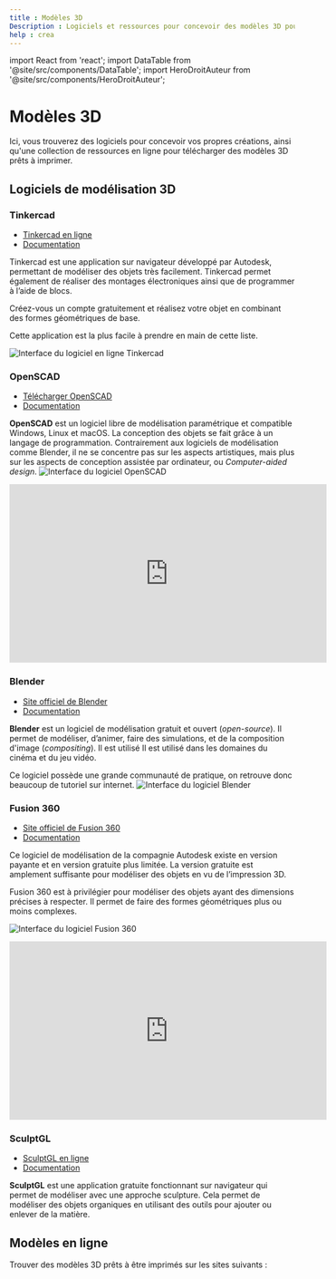 ```yaml
---
title : Modèles 3D
Description : Logiciels et ressources pour concevoir des modèles 3D pour l'impression.
help : crea
---
```


import React from 'react';
import DataTable from '@site/src/components/DataTable';
import HeroDroitAuteur from '@site/src/components/HeroDroitAuteur';

# Modèles 3D

Ici, vous trouverez des logiciels pour concevoir vos propres créations, ainsi qu'une collection de ressources en ligne pour télécharger des modèles 3D prêts à imprimer.

<HeroDroitAuteur />

## Logiciels de modélisation 3D

### Tinkercad

- [Tinkercad en ligne](https://www.tinkercad.com/)
- [Documentation](https://www.tinkercad.com/learn)

Tinkercad est une application sur navigateur développé par Autodesk, permettant de modéliser des objets très facilement. Tinkercad permet également de réaliser des montages électroniques ainsi que de programmer à l’aide de blocs. 

Créez-vous un compte gratuitement et réalisez votre objet en combinant des formes géométriques de base. 

Cette application est la plus facile à prendre en main de cette liste.

![Interface du logiciel en ligne Tinkercad](/img/docs/tinkercad.webp)

### OpenSCAD

- [Télécharger OpenSCAD](https://www.openscad.org/)
- [Documentation](https://www.openscad.org/documentation.html)

**OpenSCAD** est un logiciel libre de modélisation paramétrique et compatible Windows, Linux et macOS. La conception des objets se fait grâce à un langage de programmation. Contrairement aux logiciels de modélisation comme Blender, il ne se concentre pas sur les aspects artistiques, mais plus sur les aspects de conception assistée par ordinateur, ou *Computer-aided design*.
![Interface du logiciel OpenSCAD](/img/docs/openscad.webp)

<iframe title="Impression et modélisation 3D" width="560" height="315" src="https://classe.iro.umontreal.ca/videos/embed/7967ad16-f87c-49ea-b5e6-519cb6e8a7bb" frameborder="0" allowfullscreen="" sandbox="allow-same-origin allow-scripts allow-popups allow-forms"></iframe>

### Blender

- [Site officiel de Blender](https://www.blender.org/)
- [Documentation](https://docs.blender.org/manual/fr/latest/)

**Blender** est un logiciel de modélisation gratuit et ouvert (*open-source*). Il permet de modéliser, d’animer, faire des simulations, et de la composition d'image (*compositing*). Il est utilisé Il est utilisé dans les domaines du cinéma et du jeu vidéo. 

Ce logiciel possède une grande communauté de pratique, on retrouve donc beaucoup de tutoriel sur internet.
![Interface du logiciel Blender](/img/docs/blender.webp)

### Fusion 360

- [Site officiel de Fusion 360](https://www.autodesk.com/ca-fr/products/fusion-360/overview?panel=buy&term=1-YEAR&tab=subscription&plc=FSN)
- [Documentation](https://help.autodesk.com/view/fusion360/ENU/?guid=GUID-1C665B4D-7BF7-4FDF-98B0-AA7EE12B5AC2)

Ce logiciel de modélisation de la compagnie Autodesk existe en version payante et en version gratuite plus limitée. La version gratuite est amplement suffisante pour modéliser des objets en vu de l’impression 3D. 

Fusion 360 est à privilégier pour modéliser des objets ayant des dimensions précises à respecter. Il permet de faire des formes géométriques plus ou moins complexes.

![Interface du logiciel Fusion 360](/img/docs/fusion360.webp)

<iframe width="560" height="315" src="https://www.youtube-nocookie.com/embed/Izh99EnGLGw?si=8j24WWbEMVnVKnv4" title="YouTube video player" frameborder="0" allow="accelerometer; autoplay; clipboard-write; encrypted-media; gyroscope; picture-in-picture; web-share" referrerpolicy="strict-origin-when-cross-origin" allowfullscreen></iframe>

### SculptGL

- [SculptGL en ligne](https://stephaneginier.com/sculptgl/)
- [Documentation](https://stephaneginier.com/)

**SculptGL** est une application gratuite fonctionnant sur navigateur qui permet de modéliser avec une approche sculpture. Cela permet de modéliser des objets organiques en utilisant des outils pour ajouter ou enlever de la matière.

## Modèles en ligne



Trouver des modèles 3D prêts à être imprimés sur les sites suivants :

<DataTable src="/data/modeles3d.csv" />



